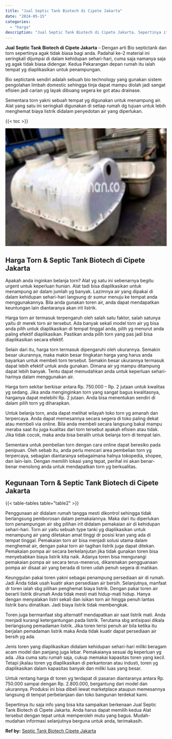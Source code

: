 ```yaml
---
title: "Jual Septic Tank Biotech di Cipete Jakarta"
date: "2024-05-15"
categories: 
  - "harga"
description: "Jual Septic Tank Biotech di Cipete Jakarta. Sepertinya itu saja info yang bisa kita sampaikan berkenaan Jual Septic Tank Biotech di Cipete Jakarta. Anda haru..."
---
```


**Jual Septic Tank Biotech di Cipete Jakarta** – Dengan arti Bio septictank dan torn sepertinya agak tidak biasa bagi anda. Padahal ke-2 material ini seringkali dijumpai di dalam kehidupan sehari-hari, cuma saja namanya saja yg agak tidak biasa didengar. Kedua Pekarangan depan rumah itu ialah tempat yg diaplikasikan untuk penampungan.

Bio septictank sendiri adalah sebuah bio technology yang gunakan sistem pengolahan limbah domestic sehingga tinja dapat mampu diolah jadi sangat efisien jadi carian yg layak dibuang segera ke got atau drainase.

Sementara torn yakni sebuah tempat yg digunakan untuk menampung air. Alat yang satu ini seringkali digunakan di setiap rumah dg tujuan untuk lebih menghemat biaya listrik didalam penyedotan air yang diperlukan.

{{< toc >}}

![Jual Septic Tank Biotech di Cipete Jakarta](/images/jual-bio-septictank-34.png)

## Harga Torn & Septic Tank Biotech di Cipete Jakarta

Apakah anda inginkan belanja torn? Alat yg satu ini sebenarnya begitu urgent untuk keperluan hunian. Alat tadi bisa diaplikasikan untuk menampung air dalam jumlah yg banyak. Lazimnya air yang dipakai di dalam kehidupan sehari-hari langsung dr sumur menuju ke tempat anda menggunakannya. Bila anda gunakan toren air, anda dapat mendapatkan keuntungan lain diantaranya akan irit listrik.

Harga torn air termasuk terpengaruh oleh salah satu faktor, salah satunya yaitu dr merek torn air tersebut. Ada banyak sekali model torn air yg bisa anda pilih untuk diaplikasikan di tempat tinggal anda, pilih yg menurut anda paling efektif diaplikasikan. Pastikan anda pilih torn yang pas jadi bisa diaplikasikan secara efektif.

Selain dari itu, harga torn termasuk dipengaruhi oleh ukurannya. Semakin besar ukurannya, maka makin besar tingkatan harga yang harus anda bayarkan untuk membeli torn tersebut. Semakin besar ukurannya termasuk dapat lebih efektif untuk anda gunakan. Dimana air yg mampu ditampung dapat lebih banyak. Tentu dapat memudahkan anda untuk keperluan sehari-harinya dalam menggunakan air.

Harga torn sekitar berkisar antara Rp. 750.000 – Rp. 2 jutaan untuk kwalitas yg sedang. Jika anda menginginkan torn yang sangat bagus kwalitasnya, harganya dapat melebihi Rp. 2 jutaan. Anda bisa menentukan sendiri di dalam pilih torn yg diharapkan.

Untuk belanja torn, anda dapat melihat wilayah toko torn yg amanah dan terpercaya. Anda dapat memesannya secara segera di toko paling dekat atau membeli via online. Bila anda membeli secara langsung bakal mampu meraba saat itu juga kualitas dari torn tersebut apakah efisien atau tidak. Jika tidak cocok, maka anda bisa beralih untuk belanja torn di tempat lain.

Sementara untuk pembelian torn dengan cara online dapat beresiko pada penipuan. Oleh sebab itu, anda perlu mencari area pembelian torn yg terpercaya, sebagian diantaranya sebagaimana halnya tokopedia, shopee, dan lain-lain. Dengan memilih lokasi yang tepat, perihal ini akan benar-benar menolong anda untuk mendapatkan torn yg berkualitas.

## Kegunaan Torn & Septic Tank Biotech di Cipete Jakarta

{{< table-tables table="table2" >}}

Penggunaan air didalam rumah tangga mesti dikontrol sehingga tidak berlangsung pemborosan dalam pemakaiannya. Maka dari itu diperlukan torn penampungan air sbg pilihan irit didalam pemakaian air di kehidupan sehari-hari. Torn air yaitu sebuah type tanki yg diaplikasikan untuk menampung air yang diletakan amat tinggi dr posisi kran yang ada di tempat tinggal. Pemakaian torn air bisa menjadi solusi utama dalam menghemat air, dengan pakai torn air tagihan listrik juga dapat ditekan. Pemakaian pompa air secara berkelanjutan jika tidak gunakan toren bisa menyebabkan biaya listrik kita naik. Adanya toren bisa mengurangi pemakaian pompa air secara terus-menerus, dikarenakan pengguanaan pompa air disaat air yang berada di toren udah penuh segera di matikan.

Keunggulan pakai toren yakni sebagai penampung persediaan air di rumah. Jadi Anda tidak usah kuatir akan persediaan air bersih. Selanjutnya, manfaat dr toren ialah sbg pilihan penghemat biaya listrik. Dengan pakai toren air berarti listrik dirumah Anda tidak mesti mati hidup-mati hidup. Hanya dengan menyalakan listri sekali dan isikan torn air hingga penuh lantas listrik baru dimatikan. Jadi biaya listrik tidak membengkak.

Toren juga bermanfaat sbg alternatif mendapatkan air saat listrik mati. Anda menjadi kurangi ketergantungan pada listrik. Terutama sbg antisipasi dikala berlangsung pemadaman listrik. Jika toren terisi penuh air bila ketika itu berjalan pemadaman listrik maka Anda tidak kuatir dapat persediaan air bersih yg ada.

Jenis toren yang diaplikasikan didalam kehidupan sehari-hari miliki beragam acam model dan panjang juga lebar. Pemakaianya sesuai dg keperluan yg ada. Jika cuma satu rumah saja, cukup memakai kapasitas toren yang kecil. Tetapi jikalau toren yg diaplikasikan di perkantoran atau industi, toren yg diaplikasikan dalam kapasitas banyak dan miliki luas yang besar.

Untuk rentang harga dr toren yg terdapat di pasaran diantaranya antara Rp. 750.000 sampai dengan Rp. 2.800.000, bergantung dari model dan ukurannya. Produksi ini bisa dibeli lewat marketplace ataupun memesannya langsung di tempat perbelanjaan dan toko bangunan terdekat kami.

Sepertinya itu saja info yang bisa kita sampaikan berkenaan Jual Septic Tank Biotech di Cipete Jakarta. Anda harus dapat memilih kedua Alat tersebut dengan tepat untuk memperoleh mutu yang bagus. Mudah-mudahan informasi selanjutnya berguna untuk anda, terimakasih.

**Ref by:** [Septic Tank Biotech Cipete Jakarta](https://id.wikipedia.org/wiki/Septic)
